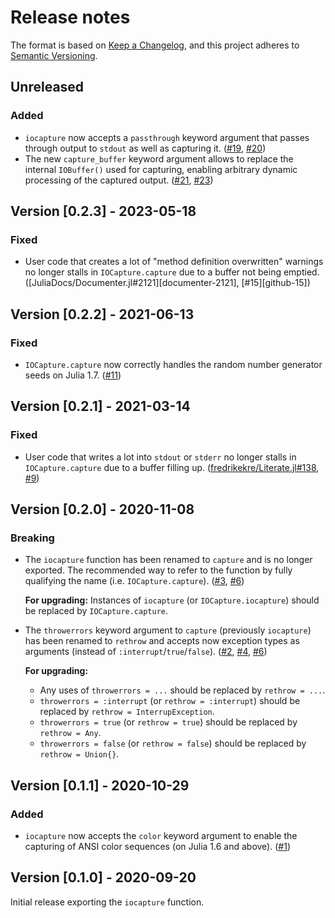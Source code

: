 # Release notes

The format is based on [Keep a Changelog](https://keepachangelog.com/en/1.0.0/),
and this project adheres to [Semantic Versioning](https://semver.org/spec/v2.0.0.html).

## Unreleased

### Added

* `iocapture` now accepts a `passthrough` keyword argument that passes through output to `stdout` as well as capturing it. ([#19], [#20])
* The new `capture_buffer` keyword argument allows to replace the internal `IOBuffer()` used for capturing, enabling arbitrary dynamic processing of the captured output. ([#21], [#23])

## Version [0.2.3] - 2023-05-18

### Fixed

* User code that creates a lot of "method definition overwritten" warnings no longer stalls in `IOCapture.capture` due to a buffer not being emptied. ([JuliaDocs/Documenter.jl#2121][documenter-2121], [#15][github-15])

## Version [0.2.2] - 2021-06-13

### Fixed

* `IOCapture.capture` now correctly handles the random number generator seeds on Julia 1.7. ([#11])

## Version [0.2.1] - 2021-03-14

### Fixed

* User code that writes a lot into `stdout` or `stderr` no longer stalls in `IOCapture.capture` due to a buffer filling up. ([fredrikekre/Literate.jl#138], [#9])

## Version [0.2.0] - 2020-11-08

### Breaking

* The `iocapture` function has been renamed to `capture` and is no longer exported. The recommended way to refer to the function by fully qualifying the name (i.e. `IOCapture.capture`). ([#3], [#6])

  **For upgrading:** Instances of `iocapture` (or `IOCapture.iocapture`) should be replaced by `IOCapture.capture`.

* The `throwerrors` keyword argument to `capture` (previously `iocapture`) has been renamed to `rethrow` and accepts now exception types as arguments (instead of `:interrupt`/`true`/`false`). ([#2], [#4], [#6])

  **For upgrading:**

  * Any uses of `throwerrors = ...` should be replaced by `rethrow = ...`.
  * `throwerrors = :interrupt` (or `rethrow = :interrupt`) should be replaced by `rethrow = InterrupException`.
  * `throwerrors = true` (or `rethrow = true`) should be replaced by `rethrow = Any`.
  * `throwerrors = false` (or `rethrow = false`) should be replaced by `rethrow = Union{}`.

## Version [0.1.1] - 2020-10-29

### Added

* `iocapture` now accepts the `color` keyword argument to enable the capturing of ANSI color sequences (on Julia 1.6 and above). ([#1])

## Version [0.1.0] - 2020-09-20

Initial release exporting the `iocapture` function.


<!-- Links generated by Changelog.jl -->

[#1]: https://github.com/JuliaDocs/IOCapture.jl/issues/1
[#2]: https://github.com/JuliaDocs/IOCapture.jl/issues/2
[#3]: https://github.com/JuliaDocs/IOCapture.jl/issues/3
[#4]: https://github.com/JuliaDocs/IOCapture.jl/issues/4
[#6]: https://github.com/JuliaDocs/IOCapture.jl/issues/6
[#9]: https://github.com/JuliaDocs/IOCapture.jl/issues/9
[#11]: https://github.com/JuliaDocs/IOCapture.jl/issues/11
[#19]: https://github.com/JuliaDocs/IOCapture.jl/issues/19
[#20]: https://github.com/JuliaDocs/IOCapture.jl/issues/20
[#21]: https://github.com/JuliaDocs/IOCapture.jl/issues/21
[#23]: https://github.com/JuliaDocs/IOCapture.jl/issues/23
[fredrikekre/Literate.jl#138]: https://github.com/fredrikekre/Literate.jl/issues/138
